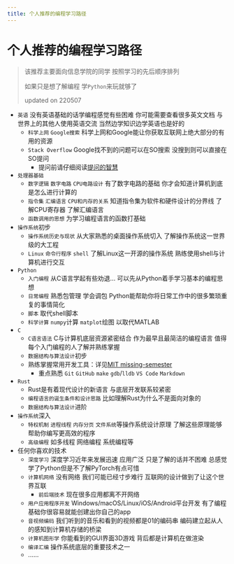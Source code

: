 ```yaml
---
title: 个人推荐的编程学习路径
---
```


# 个人推荐的编程学习路径

> 该推荐主要面向信息学院的同学 按照学习的先后顺序排列
> 
> 如果只是想了解编程 学`Python`来玩就够了
> 
> updated on 220507

- `英语` 没有英语基础的话学编程感觉有些困难 你可能需要查看很多英文文档 与世界上的其他人使用英语交流 当然边学知识边学英语也是好的
    - `科学上网` `Google搜索` 科学上网和Google能让你获取互联网上绝大部分的有用的资源
    - `Stack Overflow` Google找不到的问题可以在SO搜索 没搜到则可以直接在SO提问
        - 提问前请仔细阅读[提问的智慧](https://github.com/ryanhanwu/How-To-Ask-Questions-The-Smart-Way/blob/main/README-zh_CN.md)
- `处理器基础`
    - `数字逻辑` `数字电路` `CPU电路设计` 有了数字电路的基础 你才会知道计算机到底是怎么进行计算的
    - `指令集` `汇编语言` `CPU和内存的关系` 知道指令集为软件和硬件设计的分界线 了解CPU寄存器 了解汇编语言
    - `函数调用的思想` 为学习编程语言的函数打基础
- `操作系统`初步
    - `操作系统历史与现状` 从大家熟悉的桌面操作系统切入 了解操作系统这一世界级的大工程
    - `Linux` `命令行程序` `shell` 了解Linux这一开源的操作系统 熟练使用shell与计算机进行交互
- `Python`
    - `入门编程` 从C语言学起有些劝退... 可以先从Python着手学习基本的编程思想
    - `日常编程` 熟悉包管理 学会调包 Python能帮助你将日常工作中的很多繁琐重复的事情简化
    - `脚本` 取代shell脚本
    - `科学计算` `numpy`计算 `matplot`绘图 以取代MATLAB
- `C`
    - `C语言语法` C与计算机底层资源紧密结合 作为最早且最简洁的编程语言 值得每个入门编程的人了解并熟练掌握
    - `数据结构与算法设计`初步
    - 熟练掌握常用开发工具：详见[MIT missing-semester](https://missing-semester-cn.github.io)
        - 重点熟悉 `Git` `GitHub` `make` `gdb`/`lldb` `VS Code` `Markdown` 
- `Rust`
    - Rust是有着现代设计的新语言 与底层开发联系较紧密
    - `编程语言的诞生条件和设计思路` 比如理解Rust为什么不是面向对象的
    - `数据结构与算法设计`进阶
- `操作系统`深入
    - `特权机制` `进程线程` `内存分页` `文件系统`等操作系统设计原理 了解这些原理能够帮助你编写更高效的程序
    - `高级编程` 如多线程 网络编程 系统编程等
- 任何你喜欢的技术
    - `深度学习` 深度学习近年来发展迅速 应用广泛 只是了解的话并不困难 总感觉学了Python但是不了解PyTorch有点可惜
    - `计算机网络` 没有网络 我们可能已经寸步难行 互联网的设计做到了让这个世界互联
        - `前后端技术` 现在很多应用都离不开网络
    - `用户应用程序开发` Windows/macOS/Linux/iOS/Android平台开发 有了编程基础你很容易就能创建出你自己的app
    - `音视频编码` 我们听到的音乐和看到的视频都是01的编码串 编码建立起从人的感知到计算机存储的桥梁
    - `计算机图形学` 你能看到的GUI界面3D游戏 背后都是计算机在做渲染
    - `编译汇编` 操作系统底层的重要技术之一
    - ......
